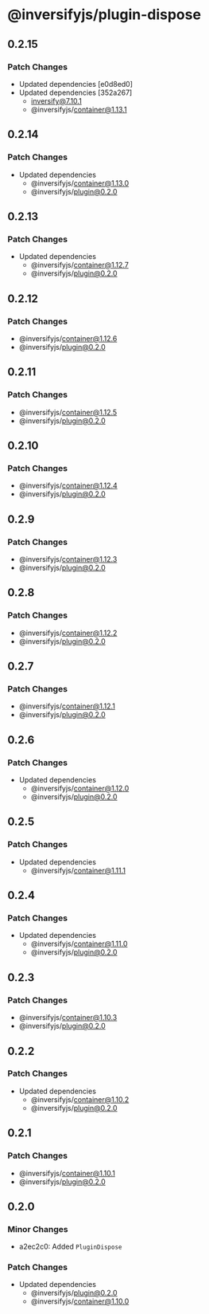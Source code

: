 # @inversifyjs/plugin-dispose

## 0.2.15

### Patch Changes

- Updated dependencies [e0d8ed0]
- Updated dependencies [352a267]
  - inversify@7.10.1
  - @inversifyjs/container@1.13.1

## 0.2.14

### Patch Changes

- Updated dependencies
  - @inversifyjs/container@1.13.0
  - @inversifyjs/plugin@0.2.0

## 0.2.13

### Patch Changes

- Updated dependencies
  - @inversifyjs/container@1.12.7
  - @inversifyjs/plugin@0.2.0

## 0.2.12

### Patch Changes

- @inversifyjs/container@1.12.6
- @inversifyjs/plugin@0.2.0

## 0.2.11

### Patch Changes

- @inversifyjs/container@1.12.5
- @inversifyjs/plugin@0.2.0

## 0.2.10

### Patch Changes

- @inversifyjs/container@1.12.4
- @inversifyjs/plugin@0.2.0

## 0.2.9

### Patch Changes

- @inversifyjs/container@1.12.3
- @inversifyjs/plugin@0.2.0

## 0.2.8

### Patch Changes

- @inversifyjs/container@1.12.2
- @inversifyjs/plugin@0.2.0

## 0.2.7

### Patch Changes

- @inversifyjs/container@1.12.1
- @inversifyjs/plugin@0.2.0

## 0.2.6

### Patch Changes

- Updated dependencies
  - @inversifyjs/container@1.12.0
  - @inversifyjs/plugin@0.2.0

## 0.2.5

### Patch Changes

- Updated dependencies
  - @inversifyjs/container@1.11.1

## 0.2.4

### Patch Changes

- Updated dependencies
  - @inversifyjs/container@1.11.0
  - @inversifyjs/plugin@0.2.0

## 0.2.3

### Patch Changes

- @inversifyjs/container@1.10.3
- @inversifyjs/plugin@0.2.0

## 0.2.2

### Patch Changes

- Updated dependencies
  - @inversifyjs/container@1.10.2
  - @inversifyjs/plugin@0.2.0

## 0.2.1

### Patch Changes

- @inversifyjs/container@1.10.1
- @inversifyjs/plugin@0.2.0

## 0.2.0

### Minor Changes

- a2ec2c0: Added `PluginDispose`

### Patch Changes

- Updated dependencies
  - @inversifyjs/plugin@0.2.0
  - @inversifyjs/container@1.10.0
